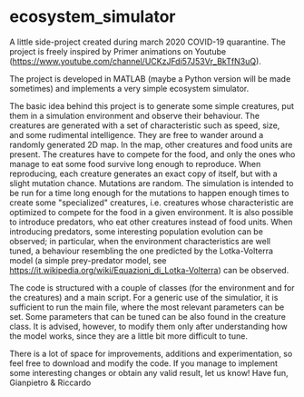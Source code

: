 # ecosystem_simulator

A little side-project created during march 2020 COVID-19 quarantine. The project is freely inspired by Primer animations on Youtube (https://www.youtube.com/channel/UCKzJFdi57J53Vr_BkTfN3uQ).

The project is developed in MATLAB (maybe a Python version will be made sometimes) and implements a very simple ecosystem simulator.

The basic idea behind this project is to generate some simple creatures, put them in a simulation environment and observe their behaviour. The creatures are generated with a set of characteristic such as speed, size, and some rudimental intelligence. They are free to wander around a randomly generated 2D map. In the map, other creatures and food units are present. The creatures have to compete for the food, and only the ones who manage to eat some food survive long enough to reproduce. When reproducing, each creature generates an exact copy of itself, but with a slight mutation chance. Mutations are random. The simulation is intended to be run for a time long enough for the mutations to happen enough times to create some "specialized" creatures, i.e. creatures whose characteristic are optimized to compete for the food in a given environment. It is also possible to introduce predators, who eat other creatures instead of food units. When introducing predators, some interesting population evolution can be observed; in particular, when the environment characteristics are well tuned, a behaviour resembling the one predicted by the Lotka-Volterra model (a simple prey-predator model, see https://it.wikipedia.org/wiki/Equazioni_di_Lotka-Volterra) can be observed.

The code is structured with a couple of classes (for the environment and for the creatures) and a main script. For a generic use of the simulatior, it is sufficient to run the main file, where the most relevant parameters can be set. Some parameters that can be tuned can be also found in the creature class. It is advised, however, to modify them only after understanding how the model works, since they are a little bit more difficult to tune.

There is a lot of space for improvements, additions and experimentation, so feel free to download and modify the code. If you manage to implement some interesting changes or obtain any valid result, let us know! Have fun, Gianpietro & Riccardo
